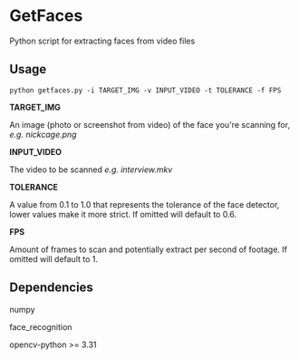 # GetFaces
Python script for extracting faces from video files


## Usage
`python getfaces.py -i TARGET_IMG -v INPUT_VIDEO -t TOLERANCE -f FPS`

**TARGET_IMG**

An image (photo or screenshot from video) of the face you're scanning for, *e.g. nickcage.png*

**INPUT_VIDEO**

The video to be scanned *e.g. interview.mkv*

**TOLERANCE**

A value from 0.1 to 1.0 that represents the tolerance of the face detector, lower values make it more strict. If omitted will default to 0.6.

**FPS**

Amount of frames to scan and potentially extract per second of footage. If omitted will default to 1.

## Dependencies
numpy

face_recognition

opencv-python >= 3.31
